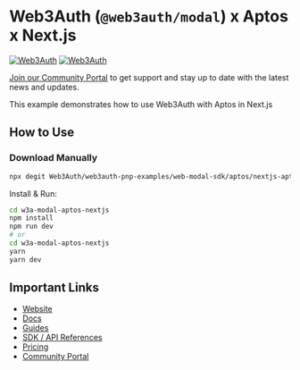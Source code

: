 # Web3Auth (`@web3auth/modal`) x Aptos x Next.js

[![Web3Auth](https://img.shields.io/badge/Web3Auth-SDK-blue)](https://web3auth.io/docs/sdk/pnp/web/no-modal)
[![Web3Auth](https://img.shields.io/badge/Web3Auth-Community-cyan)](https://community.web3auth.io)

[Join our Community Portal](https://community.web3auth.io/) to get support and stay up to date with the latest news and updates.

This example demonstrates how to use Web3Auth with Aptos in Next.js

## How to Use

### Download Manually

```bash
npx degit Web3Auth/web3auth-pnp-examples/web-modal-sdk/aptos/nextjs-aptos-modal-example w3a-modal-aptos-nextjs
```

Install & Run:

```bash
cd w3a-modal-aptos-nextjs
npm install
npm run dev
# or
cd w3a-modal-aptos-nextjs
yarn
yarn dev
```

## Important Links

- [Website](https://web3auth.io)
- [Docs](https://web3auth.io/docs)
- [Guides](https://web3auth.io/docs/content-hub?type=guides)
- [SDK / API References](https://web3auth.io/docs/sdk)
- [Pricing](https://web3auth.io/pricing.html)
- [Community Portal](https://community.web3auth.io)
